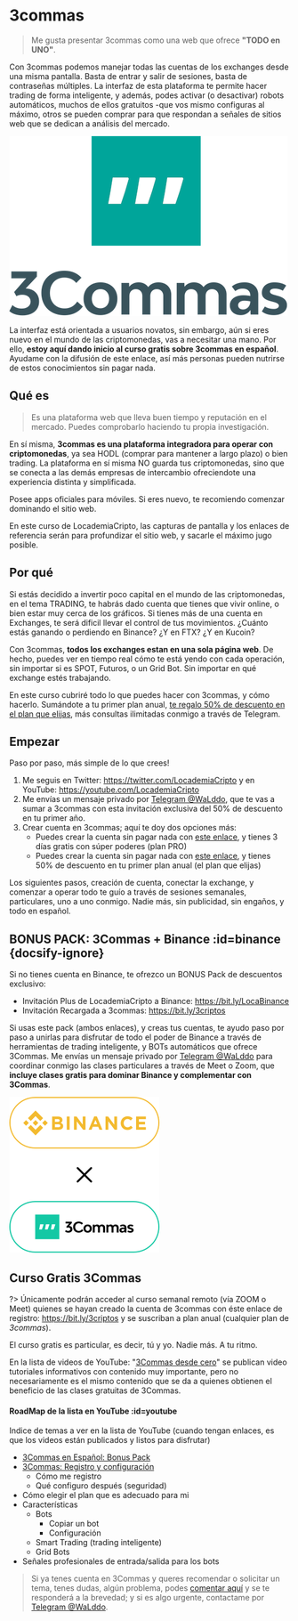 # 3commas

> Me gusta presentar 3commas como una web que ofrece **"TODO en UNO"**.

Con 3commas podemos manejar todas las cuentas de los exchanges desde una misma pantalla. Basta de entrar y salir de sesiones, basta de contraseñas múltiples. La interfaz de esta plataforma te permite hacer trading de forma inteligente, y además, podes activar (o desactivar) robots automáticos, muchos de ellos gratuitos -que vos mismo configuras al máximo, otros se pueden comprar para que respondan a señales de sitios web que se dedican a análisis del mercado.

![](../assets/img/3commas-logo.png)

La interfaz está orientada a usuarios novatos, sin embargo, aún si eres nuevo en el mundo de las criptomonedas, vas a necesitar una mano. Por ello, **estoy aquí dando inicio al curso gratis sobre 3commas en español**. Ayudame con la difusión de este enlace, así más personas pueden nutrirse de estos conocimientos sin pagar nada.

## Qué es

> Es una plataforma web que lleva buen tiempo y reputación en el mercado. Puedes comprobarlo haciendo tu propia investigación.

En sí misma, **3commas es una plataforma integradora para operar con criptomonedas**, ya sea HODL (comprar para mantener a largo plazo) o bien trading. La plataforma en sí misma NO guarda tus criptomonedas, sino que se conecta a las demás empresas de intercambio ofreciendote una experiencia distinta y simplificada.

Posee apps oficiales para móviles. Si eres nuevo, te recomiendo comenzar dominando el sitio web.

En este curso de LocademiaCripto, las capturas de pantalla y los enlaces de referencia serán para profundizar el sitio web, y sacarle el máximo jugo posible.

## Por qué

Si estás decidido a invertir poco capital en el mundo de las criptomonedas, en el tema TRADING, te habrás dado cuenta que tienes que vivir online, o bien estar muy cerca de los gráficos. Si tienes más de una cuenta en Exchanges, te será dificil llevar el control de tus movimientos. ¿Cuánto estás ganando o perdiendo en Binance? ¿Y en FTX? ¿Y en Kucoin?

Con 3commas, **todos los exchanges estan en una sola página web**. De hecho, puedes ver en tiempo real cómo te está yendo con cada operación, sin importar si es SPOT, Futuros, o un Grid Bot. Sin importar en qué exchange estés trabajando.

En este curso cubriré todo lo que puedes hacer con 3commas, y cómo hacerlo.
Sumándote a tu primer plan anual, [te regalo 50% de descuento en el plan que elijas](https://3commas.io/?c=cripto), más consultas ilimitadas conmigo a través de Telegram.

## Empezar

Paso por paso, más simple de lo que crees!

1. Me seguis en Twitter: https://twitter.com/LocademiaCripto y en YouTube: https://youtube.com/LocademiaCripto
2. Me envías un mensaje privado por [Telegram @WaLddo](https://t.me/waLddo), que te vas a sumar a 3commas con esta invitación exclusiva del 50% de descuento en tu primer año.
3. Crear cuenta en 3commas; aquí te doy dos opciones más:
   - Puedes crear la cuenta sin pagar nada con [este enlace](https://3commas.io/?c=cripto), y tienes 3 días gratis con súper poderes (plan PRO)
   - Puedes crear la cuenta sin pagar nada con [este enlace](https://3commas.io/?c=cripto), y tienes 50% de descuento en tu primer plan anual (el plan que elijas)

Los siguientes pasos, creación de cuenta, conectar la exchange, y comenzar a operar todo te guío a través de sesiones semanales, particulares, uno a uno conmigo. Nadie más, sin publicidad, sin engaños, y todo en español.

## BONUS PACK: 3Commas + Binance :id=binance {docsify-ignore}

Si no tienes cuenta en Binance, te ofrezco un BONUS Pack de descuentos exclusivo:

- Invitación Plus de LocademiaCripto a Binance: https://bit.ly/LocaBinance
- Invitación Recargada a 3commas: https://bit.ly/3criptos

Si usas este pack (ambos enlaces), y creas tus cuentas, te ayudo paso por paso a unirlas para disfrutar de todo el poder de Binance a través de herramientas de trading inteligente, y BOTs automáticos que ofrece 3Commas. Me envías un mensaje privado por [Telegram @WaLddo](https://t.me/waLddo) para coordinar conmigo las clases particulares a través de Meet o Zoom, que **incluye clases gratis para dominar Binance y complementar con 3Commas**.

![](../assets/img/binance-3commas.png)

## Curso Gratis 3Commas

?> Únicamente podrán acceder al curso semanal remoto (vía ZOOM o Meet) quienes se hayan creado la cuenta de 3commas con éste enlace de registro: https://bit.ly/3criptos y se suscriban a plan anual (cualquier plan de _3commas_).

El curso gratis es particular, es decir, tú y yo. Nadie más. A tu ritmo.

En la lista de videos de YouTube: "[3Commas desde cero](https://www.youtube.com/playlist?list=PLzQ2nY1vA4kKTUpevnVk98pX1VX3E8ZuE)" se publican video tutoriales informativos con contenido muy importante, pero no necesariamente es el mismo contenido que se da a quienes obtienen el beneficio de las clases gratuitas de 3Commas.

#### RoadMap de la lista en YouTube :id=youtube

Indice de temas a ver en la lista de YouTube (cuando tengan enlaces, es que los videos están publicados y listos para disfrutar)

- [3Commas en Español: Bonus Pack](https://youtu.be/tnvAPUgtKYI)
- [3Commas: Registro y configuración](https://youtu.be/oDMwU_26cqI)
  - Cómo me registro
  - Qué configuro después (seguridad)
- Cómo elegir el plan que es adecuado para mi
- Características
  - Bots
    - Copiar un bot
    - Configuración
  - Smart Trading (trading inteligente)
  - Grid Bots
- Señales profesionales de entrada/salida para los bots

>Si ya tenes cuenta en 3Commas y queres recomendar o solicitar un tema, tenes dudas, algún problema, podes [comentar aquí](https://youtu.be/tnvAPUgtKYI) y se te responderá a la brevedad; y si es algo urgente, contactame por [Telegram @WaLddo](https://t.me/waLddo).